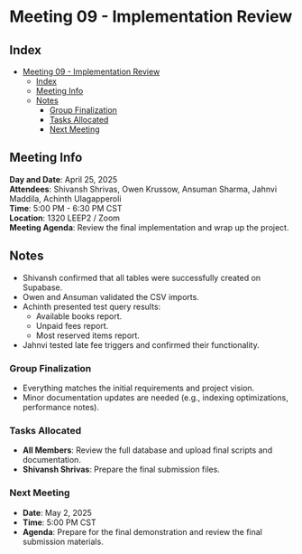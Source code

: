 # Meeting 09 - Implementation Review

## Index
- [Meeting 09 - Implementation Review](#meeting-09---implementation-review)
  - [Index](#index)
  - [Meeting Info](#meeting-info)
  - [Notes](#notes)
    - [Group Finalization](#group-finalization)
    - [Tasks Allocated](#tasks-allocated)
    - [Next Meeting](#next-meeting)
  
## Meeting Info
**Day and Date**: April 25, 2025 \
**Attendees**: Shivansh Shrivas, Owen Krussow, Ansuman Sharma, Jahnvi Maddila, Achinth Ulagapperoli \
**Time**: 5:00 PM - 6:30 PM CST \
**Location**: 1320 LEEP2 / Zoom \
**Meeting Agenda**: Review the final implementation and wrap up the project.

## Notes
- Shivansh confirmed that all tables were successfully created on Supabase.
- Owen and Ansuman validated the CSV imports.
- Achinth presented test query results:
  - Available books report.
  - Unpaid fees report.
  - Most reserved items report.
- Jahnvi tested late fee triggers and confirmed their functionality.

### Group Finalization
- Everything matches the initial requirements and project vision.
- Minor documentation updates are needed (e.g., indexing optimizations, performance notes).

### Tasks Allocated
- **All Members**: Review the full database and upload final scripts and documentation.
- **Shivansh Shrivas**: Prepare the final submission files.

### Next Meeting
- **Date**: May 2, 2025
- **Time**: 5:00 PM CST
- **Agenda**: Prepare for the final demonstration and review the final submission materials.